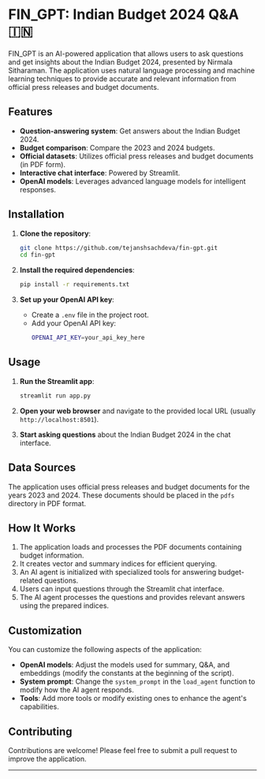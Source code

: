 # FIN_GPT: Indian Budget 2024 Q&A 🇮🇳

FIN_GPT is an AI-powered application that allows users to ask questions and get insights about the Indian Budget 2024, presented by Nirmala Sitharaman. The application uses natural language processing and machine learning techniques to provide accurate and relevant information from official press releases and budget documents.

## Features

- **Question-answering system**: Get answers about the Indian Budget 2024.
- **Budget comparison**: Compare the 2023 and 2024 budgets.
- **Official datasets**: Utilizes official press releases and budget documents (in PDF form).
- **Interactive chat interface**: Powered by Streamlit.
- **OpenAI models**: Leverages advanced language models for intelligent responses.

## Installation

1. **Clone the repository**:

   ```sh
   git clone https://github.com/tejanshsachdeva/fin-gpt.git
   cd fin-gpt
   ```
2. **Install the required dependencies**:

   ```sh
   pip install -r requirements.txt
   ```
3. **Set up your OpenAI API key**:

   - Create a `.env` file in the project root.
   - Add your OpenAI API key:
     ```sh
     OPENAI_API_KEY=your_api_key_here
     ```

## Usage

1. **Run the Streamlit app**:

   ```sh
   streamlit run app.py
   ```
2. **Open your web browser** and navigate to the provided local URL (usually `http://localhost:8501`).
3. **Start asking questions** about the Indian Budget 2024 in the chat interface.

## Data Sources

The application uses official press releases and budget documents for the years 2023 and 2024. These documents should be placed in the `pdfs` directory in PDF format.

## How It Works

1. The application loads and processes the PDF documents containing budget information.
2. It creates vector and summary indices for efficient querying.
3. An AI agent is initialized with specialized tools for answering budget-related questions.
4. Users can input questions through the Streamlit chat interface.
5. The AI agent processes the questions and provides relevant answers using the prepared indices.

## Customization

You can customize the following aspects of the application:

- **OpenAI models**: Adjust the models used for summary, Q&A, and embeddings (modify the constants at the beginning of the script).
- **System prompt**: Change the `system_prompt` in the `load_agent` function to modify how the AI agent responds.
- **Tools**: Add more tools or modify existing ones to enhance the agent's capabilities.

## Contributing

Contributions are welcome! Please feel free to submit a pull request to improve the application.

---
